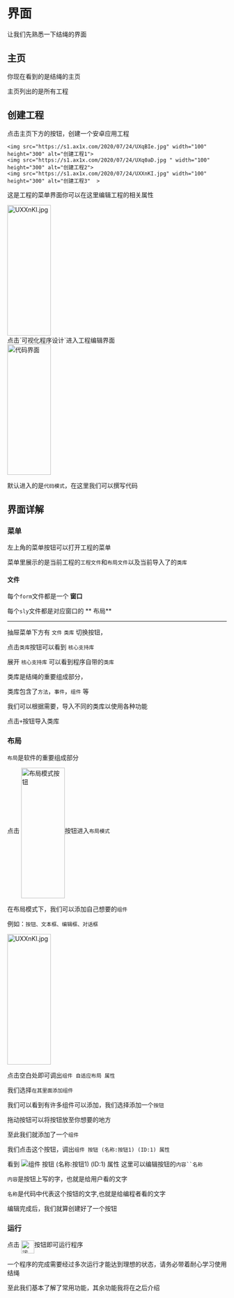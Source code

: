 # 界面

让我们先熟悉一下结绳的界面

## 主页

你现在看到的是结绳的主页

主页列出的是所有工程

## 创建工程

点击主页下方的按钮，创建一个安卓应用工程

    <img src="https://s1.ax1x.com/2020/07/24/UXqBIe.jpg" width="100" height="300" alt="创建工程1">
    <img src="https://s1.ax1x.com/2020/07/24/UXq0aD.jpg " width="100" height="300" alt="创建工程2">
    <img src="https://s1.ax1x.com/2020/07/24/UXXnKI.jpg" width="100" height="300" alt="创建工程3"  >


这是工程的菜单界面你可以在这里编辑工程的相关属性

<img src="https://s1.ax1x.com/2020/07/24/UXjHtU.jpg" width="100" height="300" alt="UXXnKI.jpg" >

<br/>
点击`可视化程序设计`进入工程编辑界面
<br/>
<img src="https://s1.ax1x.com/2020/07/24/UXRy2F.jpg" width="100" height="300" alt="代码界面">

默认进入的是`代码模式`，在这里我们可以撰写代码

## 界面详解

### 菜单

左上角的菜单按钮可以打开工程的菜单

菜单里展示的是当前工程的`工程文件`和`布局文件`以及当前导入了的`类库`

#### 文件


每个`form`文件都是一个 **窗口**

每个`sly`文件都是对应窗口的 ** 布局**

***
抽屉菜单下方有 `文件`  `类库` 切换按钮，

点击`类库`按钮可以看到 `核心支持库`

展开 `核心支持库` 可以看到程序自带的`类库`

类库是结绳的重要组成部分，

类库包含了`方法`，`事件`，`组件` 等

我们可以根据需要，导入不同的类库以使用各种功能

点击`+`按钮导入类库

### 布局

`布局`是软件的重要组成部分

点击  <img src="https://s1.ax1x.com/2020/07/24/UjVKL8.jpg" width="100" height="300" align="middle" alt="布局模式按钮"  >按钮进入`布局模式`

在布局模式下，我们可以添加自己想要的`组件`

例如：`按钮、文本框、编辑框、对话框`

  <img src="https://s1.ax1x.com/2020/07/24/UjejiQ.jpg" width="100" height="300" alt="UXXnKI.jpg" align="middle" >

点击空白处即可调出`组件 自适应布局 属性`

我们选择`在其里面添加组件`

我们可以看到有许多组件可以添加，我们选择添加一个`按钮`

拖动按钮可以将按钮放至你想要的地方

至此我们就添加了一个`组件`

我们点击这个按钮，调出`组件 按钮 (名称:按钮1) (ID:1) 属性`

看到
![组件 按钮 (名称:按钮1) (ID:1) 属性](https://s1.ax1x.com/2020/07/24/UjnKpj.jpg)
这里可以编辑按钮的`内容``名称`

`内容`是按钮上写的字，也就是给用户看的文字

`名称`是代码中代表这个按钮的文字,也就是给编程者看的文字

编辑完成后，我们就算创建好了一个按钮

### 运行

点击  <img src="https://s1.ax1x.com/2020/07/24/UjM8Bt.jpg" width="30" height="30" alt="运行按钮" align="middle" >按钮即可运行程序

一个程序的完成需要经过多次运行才能达到理想的状态，请务必带着耐心学习使用结绳

至此我们基本了解了常用功能，其余功能我将在之后介绍











<br/>

<br/>







